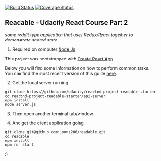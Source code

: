 [![Build Status](https://travis-ci.org/Loonz206/readable.svg?branch=master)](https://travis-ci.org/Loonz206/readable)
[![Coverage Status](https://coveralls.io/repos/github/Loonz206/readable/badge.svg?branch=master)](https://coveralls.io/github/Loonz206/readable?branch=master)

Readable - Udacity React Course Part 2
----
_some reddit type application that uses Redux/React together to demonstrate shared state_
1. Required on computer [Node Js](https://nodejs.org/en/)

This project was bootstrapped with [Create React App](https://github.com/facebookincubator/create-react-app).

Below you will find some information on how to perform common tasks.<br>
You can find the most recent version of this guide [here](https://github.com/facebookincubator/create-react-app/blob/master/packages/react-scripts/template/README.md).

2. Get the local server running 
```
git clone https://github.com/udacity/reactnd-project-readable-starter
cd reactnd-project-readable-starter/api-server
npm install
node server.js
```

3. Then open another terminal tab/window 

4. And get the client application going
```
git clone git@github.com:Loonz206/readable.git
cd readable
npm install
npm run start
```

:)
